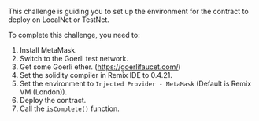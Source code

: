 This challenge is guiding you to set up the environment for the contract to deploy on LocalNet or TestNet.

To complete this challenge, you need to:

1. Install MetaMask.
2. Switch to the Goerli test network.
3. Get some Goerli ether. (https://goerlifaucet.com/)
4. Set the solidity compiler in Remix IDE to 0.4.21.
5. Set the environment to `Injected Provider - MetaMask` (Default is Remix VM (London)).
6. Deploy the contract.
7. Call the `isComplete()` function.
